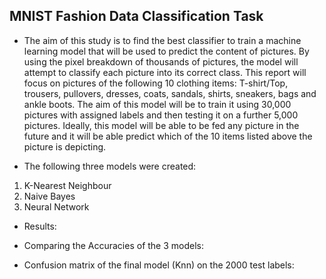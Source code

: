 ## MNIST Fashion Data Classification Task

* The aim of this study is to find the best classifier to train a machine learning model that will be used to predict the content of pictures. By using the pixel breakdown of thousands of pictures, the model will attempt to classify each picture into its correct class. This report will focus on pictures of the following 10 clothing items: T-shirt/Top, trousers, pullovers, dresses, coats, sandals, shirts, sneakers, bags and ankle boots. The aim of this model will be to train it using 30,000 pictures with assigned labels and then testing it on a further 5,000 pictures. Ideally, this model will be able to be fed any picture in the future and it will be able predict which of the 10 items listed above the picture is depicting.

* The following three models were created:
1. K-Nearest Neighbour
2. Naive Bayes
3. Neural Network

* Results:
- Comparing the Accuracies of the 3 models:





- Confusion matrix of the final model (Knn) on the 2000 test labels:
